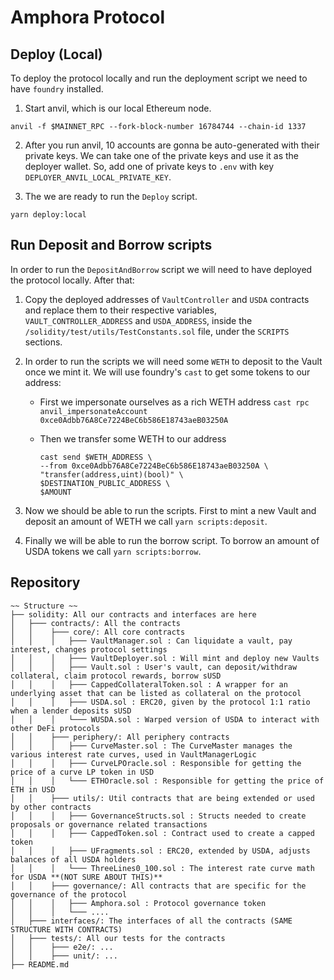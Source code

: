 # Amphora Protocol

## Deploy (Local)

To deploy the protocol locally and run the deployment script we need to have `foundry` installed.

1. Start anvil, which is our local Ethereum node.

```
anvil -f $MAINNET_RPC --fork-block-number 16784744 --chain-id 1337
```

2. After you run anvil, 10 accounts are gonna be auto-generated with their private keys. We can take one of the private keys and use it as the deployer wallet. So, add one of private keys to `.env` with key `DEPLOYER_ANVIL_LOCAL_PRIVATE_KEY`.

3. The we are ready to run the `Deploy` script.

```
yarn deploy:local
```

## Run Deposit and Borrow scripts

In order to run the `DepositAndBorrow` script we will need to have deployed the protocol locally. After that:

1. Copy the deployed addresses of `VaultController` and `USDA` contracts and replace them to their respective variables, `VAULT_CONTROLLER_ADDRESS` and `USDA_ADDRESS`, inside the `/solidity/test/utils/TestConstants.sol` file, under the `SCRIPTS` sections.

2. In order to run the scripts we will need some `WETH` to deposit to the Vault once we mint it. We will use foundry's `cast` to get some tokens to our address:

    - First we impersonate ourselves as a rich WETH address `cast rpc anvil_impersonateAccount 0xce0Adbb76A8Ce7224BeC6b586E18743aeB03250A`

    - Then we transfer some WETH to our address

        ```
        cast send $WETH_ADDRESS \
        --from 0xce0Adbb76A8Ce7224BeC6b586E18743aeB03250A \
        "transfer(address,uint)(bool)" \
        $DESTINATION_PUBLIC_ADDRESS \
        $AMOUNT
        ```

3. Now we should be able to run the scripts. First to mint a new Vault and deposit an amount of WETH we call `yarn scripts:deposit`.

4. Finally we will be able to run the borrow script. To borrow an amount of USDA tokens we call `yarn scripts:borrow`.

## Repository

```
~~ Structure ~~
├── solidity: All our contracts and interfaces are here
│   ├─── contracts/: All the contracts
│   │    ├─── core/: All core contracts
│   │    │   ├─── VaultManager.sol : Can liquidate a vault, pay interest, changes protocol settings
│   │    │   ├─── VaultDeployer.sol : Will mint and deploy new Vaults
│   │    │   ├─── Vault.sol : User's vault, can deposit/withdraw collateral, claim protocol rewards, borrow sUSD
│   │    │   ├─── CappedCollateralToken.sol : A wrapper for an underlying asset that can be listed as collateral on the protocol
│   │    │   ├─── USDA.sol : ERC20, given by the protocol 1:1 ratio when a lender deposits sUSD
│   │    │   └─── WUSDA.sol : Warped version of USDA to interact with other DeFi protocols
│   │    ├─── periphery/: All periphery contracts
│   │    │   ├─── CurveMaster.sol : The CurveMaster manages the various interest rate curves, used in VaultManagerLogic
│   │    │   ├─── CurveLPOracle.sol : Responsible for getting the price of a curve LP token in USD
│   │    │   └─── ETHOracle.sol : Responsible for getting the price of ETH in USD
│   │    ├─── utils/: Util contracts that are being extended or used by other contracts
│   │    │   ├─── GovernanceStructs.sol : Structs needed to create proposals or governance related transactions
│   │    │   ├─── CappedToken.sol : Contract used to create a capped token
│   │    │   ├─── UFragments.sol : ERC20, extended by USDA, adjusts balances of all USDA holders
│   │    │   └─── ThreeLines0_100.sol : The interest rate curve math for USDA **(NOT SURE ABOUT THIS)**
│   │    ├─── governance/: All contracts that are specific for the governance of the protocol
│   │    │   ├─── Amphora.sol : Protocol governance token
│   │    │   └─── ....
│   ├─── interfaces/: The interfaces of all the contracts (SAME STRUCTURE WITH CONTRACTS)
│   ├─── tests/: All our tests for the contracts
│   │    ├─── e2e/: ...
│   │    ├─── unit/: ...
├── README.md
```
